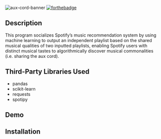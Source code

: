 ![aux-cord-banner](https://github.com/ftrichardson/aux-cord/assets/141296571/102b20b2-99d0-4544-9802-b3ad287b76e9)
[![forthebadge](http://forthebadge.com/images/badges/made-with-python.svg)](http://forthebadge.com)

## Description
This program socializes Spotify’s music recommendation system by using machine learning to output an independent playlist based on the shared musical qualities of two inputted playlists, enabling Spotify users with distinct musical tastes to algorithmically discover musical commonalities (i.e. sharing the aux cord).

## Third-Party Libraries Used
* pandas
* scikit-learn
* requests
* spotipy

## Demo

## Installation
